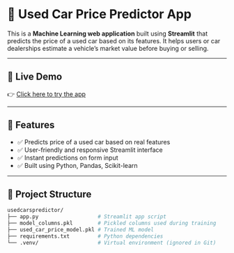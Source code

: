 # 🚗 Used Car Price Predictor App

This is a **Machine Learning web application** built using **Streamlit** that predicts the price of a used car based on its features. It helps users or car dealerships estimate a vehicle’s market value before buying or selling.

---

## 🚀 Live Demo  
👉 [Click here to try the app](https://usedcarsprice-predictor-6vojbazffsk7xo3pedxkvv.streamlit.app/)

---

## 📌 Features  
- ✅ Predicts price of a used car based on real features  
- ✅ User-friendly and responsive Streamlit interface  
- ✅ Instant predictions on form input  
- ✅ Built using Python, Pandas, Scikit-learn  

---

## 📂 Project Structure

```bash
usedcarspredictor/
├── app.py                   # Streamlit app script
├── model_columns.pkl        # Pickled columns used during training
├── used_car_price_model.pkl # Trained ML model
├── requirements.txt         # Python dependencies
└── .venv/                   # Virtual environment (ignored in Git)
